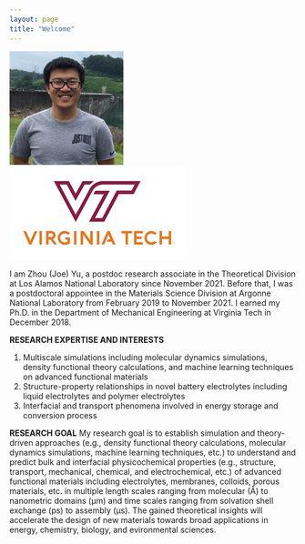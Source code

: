```yaml
---
layout: page
title: "Welcome"
---
```


<img src="./assets/headshot.JPG" width="200" height="200"> ![VT_LOGO](./assets/vt.png)

I am Zhou (Joe) Yu, a postdoc research associate in the Theoretical Division at Los Alamos National Laboratory since November 2021. Before that, I was a postdoctoral appointee in the Materials Science Division at Argonne National Laboratory from February 2019 to November 2021. I earned my Ph.D. in the Department of Mechanical Engineering at Virginia Tech in December 2018.


**RESEARCH EXPERTISE AND INTERESTS**
1.	Multiscale simulations including molecular dynamics simulations, density functional theory calculations, and machine learning techniques on advanced functional materials
2.	Structure-property relationships in novel battery electrolytes including liquid electrolytes and polymer electrolytes
3.	Interfacial and transport phenomena involved in energy storage and conversion process 

**RESEARCH GOAL**
My research goal is to establish simulation and theory-driven approaches (e.g., density functional theory calculations, molecular dynamics simulations, machine learning techniques, etc.) to understand and predict bulk and interfacial physicochemical properties (e.g., structure, transport, mechanical, chemical, and electrochemical, etc.) of advanced functional materials including electrolytes, membranes, colloids, porous materials, etc. in multiple length scales ranging from molecular (Å) to nanometric domains (μm) and time scales ranging from solvation shell exchange (ps) to assembly (μs). The gained theoretical insights will accelerate the design of new materials towards broad applications in energy, chemistry, biology, and evironmental sciences.




